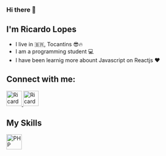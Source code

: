 ### Hi there 👋
## I'm Ricardo Lopes
- I live in 🇧🇷, Tocantins 😎🔥
- I am a programming student 💻
- I have been learnig more abount Javascript on Reactjs ❤️

## Connect with me:

<a href="https://www.linkedin.com/in/ricardo-lopes-tomaz-21b775217/" target="_blank">
  <img aling="center" alt="Ricardo-linkedin" height="40" width="40" src="https://cdn-icons-png.flaticon.com/512/174/174857.png"
  style="max-width:100%;">
</a>
<a href="https://www.instagram.com/ricardolptz/" target="_blank">
  <img aling="center" alt="Ricardo-Instagram" height="40" width="40" src="https://cdn-icons-png.flaticon.com/512/2111/2111463.png"
  style="max-width:100%;">
</a>

## My Skills

<img alt="PHP" height="40" width="40" src="https://cdn.jsdelivr.net/gh/devicons/devicon/icons/php/php-original.svg"
style="max-width:100%;">

<!--
**RicardoLTz/RicardoLTz** is a ✨ _special_ ✨ repository because its `README.md` (this file) appears on your GitHub profile.

Here are some ideas to get you started:

- 🔭 I’m currently working on ...
- 🌱 I’m currently learning ...
- 👯 I’m looking to collaborate on ...
- 🤔 I’m looking for help with ...
- 💬 Ask me about ...
- 📫 How to reach me: ...
- 😄 Pronouns: ...
- ⚡ Fun fact: ...
-->
